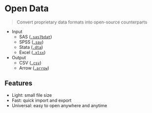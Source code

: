 # Open Data
> Convert proprietary data formats into open-source counterparts
- Input
  - SAS ([`.sas7bdat`](https://documentation.sas.com/doc/en/pgmsascdc/9.4_3.5/hostwin/n0sk6o15955yoen19n9ghdziqw1u.htm#n19rscz36w9ly5n1c6bhrh8o348x))
  - SPSS ([`.sav`](https://www.ibm.com/docs/en/spss-statistics/26.0.0?topic=files-spss-statistics-data))
  - Stata ([`.dta`](https://www.loc.gov/preservation/digital/formats/fdd/fdd000471.shtml))
  - Excel ([`.xlsx`](https://en.wikipedia.org/wiki/Microsoft_Excel#Current_file_extensions))
- Output
  - CSV ([`.csv`](https://en.wikipedia.org/wiki/Comma-separated_values))
  - Arrow ([`.arrow`](https://arrow.apache.org/docs/python/feather.html))
## Features
  - Light: small file size
  - Fast: quick import and export
  - Universal: easy to open anywhere and anytime
